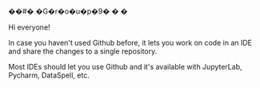 ��#� �G�r�o�u�p�9�
�
�

Hi everyone!

In case you haven't used Github before, it lets you work on code in an IDE and share the changes to a single repository. 

Most IDEs should let you use Github and it's available with JupyterLab, Pycharm, DataSpell, etc. 


